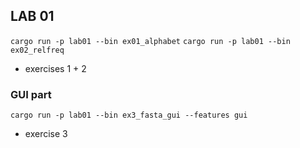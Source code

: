 ## LAB 01

`cargo run -p lab01 --bin ex01_alphabet`
`cargo run -p lab01 --bin ex02_relfreq`
- exercises 1 + 2

### GUI part
`cargo run -p lab01 --bin ex3_fasta_gui --features gui`

- exercise 3


